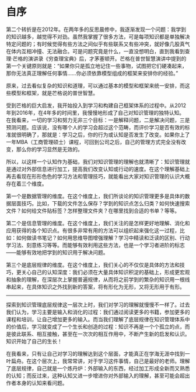 # 自序

第二个转折是在2012年。在两年多的反思晨修中，我逐渐发现一个问题：我学到的知识越多，越觉得不对劲。虽然我掌握了很多方法，可是每项知识都是单独解决特定问题的；有时候觉得有些方法之间似乎有些联系又有些冲突，就好像几股真气在体内互相冲撞、无法融合。可是问题究竟是什么，一直没想明白，直到我看到查理·芒格的演讲录《穷查理宝典》后，才茅塞顿开。芒格在普世智慧演讲中提到的第一个关键原则就是：“如果你只是孤立地记住一些事物，试图把它们硬凑起来，那你无法真正理解任何事情……你必须依靠模型组成的框架来安排你的经验。”

原来，过去看似复杂的知识和道理，可以通过基本的模型和框架来统一安排，而这些模型和框架，就是芒格说的普世智慧。

受到芒格的巨大启发，我开始投入到学习和构建自己框架体系的过程中。从2012年到2016年，在4年多的时间里，我慢慢地形成了自己对知识管理的独特认知。
在我看来，一切的学习和努力无非三个目标：一是解释问题，二是解决问题，三是预测问题。应该说，没有哪个人的学习会超过这个范畴，而评价学习是否有效的标准就很明确了，那就是：学习之后，你的行为或认知是否发生了改变。如果你上了一年MBA（工商管理硕士）课程，可回到公司之后，自己的管理方式完全没有改变，那么你的学习显然是无效的。

所以，以这样一个认知作为基础，我们对知识管理的理解也就清晰了：知识管理就是通过对外部信息进行加工，提高我们改变认知或行动的速度。在这个理解基础上再去看现在形形色色的学习方法和管理技巧，就能看出大家对知识管理的认识大概存在着三个维度。

第一个是数据管理的维度。在这个维度上，我们所谈论的知识管理更多是具体的数据层面技巧。比如，下载的文件怎么保存？学到的知识点怎么归类？如何快速搜索文件？如何给文件贴标签？怎样整理文件夹？在哪里找到合适的书单？等等。

第二个是信息管理的维度。在这个维度上，我们关注的是怎样更好地理解、消化和应用获得的各个知识点。有很多非常有用的方法可以组织起来强化这一过程，比如：如何做读书笔记？如何用思维导图增强理解？学习中精读和泛读的区别、行动学习法、刻意练习等等。而能够有效利用这些方法，也是一个学习者进阶的标志——能够有效地把学到的知识用于解决问题。

第三个是底层规律的维度。在这个维度上，我们关心的不仅仅是具体的方法和技巧，更关心自己的认知深度：我们必须在大量具体知识积淀的基础上，形成更宏观和抽象的理解，在深层次上掌握普遍规律，从而将之前学到的繁杂的知识用一根线串起来，在具体知识之外找到新的答案，将有形化为无形，又将无形用于有形。

---

探索到知识管理底层规律这一层次上时，我们对学习的理解就慢慢不一样了。过去我们认为，学习主要是输入和消化的过程：我们通过阅读更多的书籍，参加更多的课程和培训，让自己增加更多的输入。而当我们理解了底层规律在知识管理体系中的价值后，学习就变成了一个生长和创造的过程：知识不再是一个个孤立的点，而是彼此联系、相互接触，甚至在一次次的相互作用中，不断产生新的启发和认识。知识开始了自己的生长！

在我看来，只有让自己对学习的理解达到这个层面，才能真正在学海无涯中找到一叶扁舟。在这个层次上，我常常讲，对于学习这件事情，自己是最好的老师。理解了底层规律，自己就是一个炼丹炉：外部输入的东西，经过加工形成全新而又熟悉的认知；而反过来，这种认知又进一步增进你对外部输入的理解，甚至可能会超出作者本身的认知来看问题。
